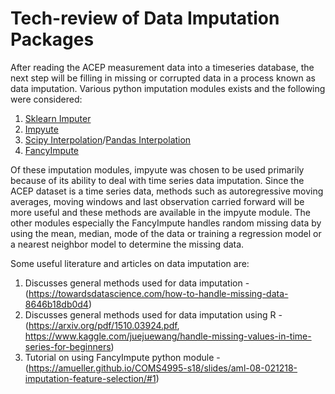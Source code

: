 # Tech-review of Data Imputation Packages
After reading the ACEP measurement data into a timeseries database, the next step will be filling in missing or corrupted data in a process known as data imputation. Various python imputation modules exists and the following were considered:

1. [Sklearn Imputer](https://sklearn.org/modules/generated/sklearn.preprocessing.Imputer.html)
2. [Impyute](https://pypi.org/project/impyute/)
3. [Scipy Interpolation](https://docs.scipy.org/doc/scipy/reference/interpolate.html#univariate-interpolation)/[Pandas Interpolation](https://pandas.pydata.org/pandas-docs/stable/user_guide/missing_data.html)
4. [FancyImpute](https://github.com/iskandr/fancyimpute)

Of these imputation modules, impyute was chosen to be used primarily because of its ability to deal with time series data imputation. Since the ACEP dataset is a time series data, methods such as autoregressive moving averages,  moving windows and last observation carried forward will be more useful and these methods are available in the impyute module. The other modules especially the FancyImpute handles random missing data by using the mean, median, mode of the data or training a regression model or a nearest neighbor model to determine the missing data. 

Some useful literature and articles on data imputation are:
1. Discusses general methods used for data imputation - (https://towardsdatascience.com/how-to-handle-missing-data-8646b18db0d4)
2. Discusses general methods used for data imputation using R - (https://arxiv.org/pdf/1510.03924.pdf, https://www.kaggle.com/juejuewang/handle-missing-values-in-time-series-for-beginners) 
3. Tutorial on using FancyImpute python module - (https://amueller.github.io/COMS4995-s18/slides/aml-08-021218-imputation-feature-selection/#1)
